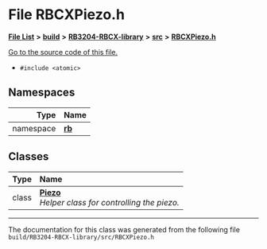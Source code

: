 
# File RBCXPiezo.h


[**File List**](files.md) **>** [**build**](dir_4fef79e7177ba769987a8da36c892c5f.md) **>** [**RB3204-RBCX-library**](dir_6e2f6bf38ad600996f360c484704d30b.md) **>** [**src**](dir_2fb57cfb6554052417264f60890e0af6.md) **>** [**RBCXPiezo.h**](_r_b_c_x_piezo_8h.md)

[Go to the source code of this file.](_r_b_c_x_piezo_8h_source.md)



* `#include <atomic>`









## Namespaces

| Type | Name |
| ---: | :--- |
| namespace | [**rb**](namespacerb.md) <br> |

## Classes

| Type | Name |
| ---: | :--- |
| class | [**Piezo**](classrb_1_1_piezo.md) <br>_Helper class for controlling the piezo._  |














------------------------------
The documentation for this class was generated from the following file `build/RB3204-RBCX-library/src/RBCXPiezo.h`